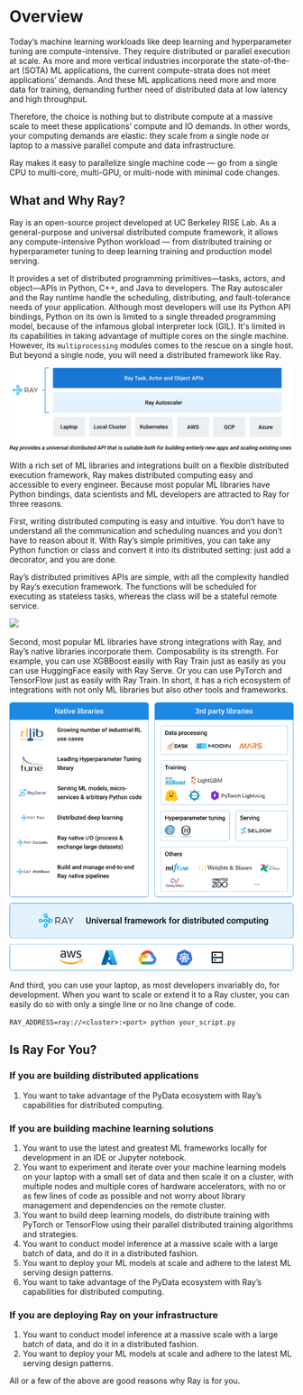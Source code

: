 
# Overview

Today’s machine learning workloads like deep learning and hyperparameter tuning are compute-intensive. They require distributed or parallel 
execution at scale. As more and more vertical industries incorporate the state-of-the-art (SOTA) ML applications, the current compute-strata 
does not meet applications’ demands. And these ML applications need more and more data for training, demanding further need of distributed 
data at low latency and high throughput. 

Therefore, the choice is nothing but to distribute compute at a massive scale to meet these applications’ compute and IO demands. In other words, 
your computing demands are elastic: they scale from a single node or laptop to a massive parallel compute and data infrastructure.

Ray makes it easy to parallelize single machine code — go from a single CPU to multi-core, multi-GPU, or multi-node with minimal code changes.

## What and Why Ray?

Ray is an open-source project developed at UC Berkeley RISE Lab. As a general-purpose and universal distributed compute framework, 
it allows any compute-intensive Python workload — from distributed training or hyperparameter tuning to deep learning training and production model serving.

It provides a set of distributed programming primitives—tasks, actors, and object—APIs in Python, C++, and Java to developers. 
The Ray autoscaler and the Ray runtime handle the scheduling, distributing, and fault-tolerance needs of your application. Although
most developers will use its Python API bindings, Python on its own is limited to a single threaded
programming model, because of the infamous global interpreter lock (GIL). It's limited in its capabilities in taking advantage of multiple
cores on the single machine. However, its `multiprocessing` modules comes to the rescue on a single host. But beyond a single node, you will need
a distributed framework like Ray.

![](images/ray_framework_v2.png)

With a rich set of ML libraries and integrations built on a flexible distributed execution framework, Ray makes distributed computing easy 
and accessible to every engineer. Because most popular ML libraries have Python bindings, data scientists and ML developers are attracted to Ray 
for three reasons.

First, writing distributed computing is easy and intuitive. You don’t have to understand all the communication and scheduling nuances and you 
don’t have to reason about it. With Ray’s simple primitives, you can take any Python function or class and convert it into its distributed 
setting: just add a decorator, and you are done. 

Ray’s distributed primitives APIs are simple, with all the complexity handled by Ray’s execution framework. The functions will be scheduled for
executing as stateless tasks, whereas the class will be a stateful remote service.

![](images/ray_tasks_and_actors.png)

Second, most popular ML libraries have strong integrations with Ray, and Ray’s native libraries incorporate them. 
Composability is its strength. For example, you can use XGBBoost easily with Ray Train just as easily as you can use HuggingFace easily with 
Ray Serve. Or you can use PyTorch and TensorFlow just as easily with Ray Train. In short, it has a rich ecosystem of integrations with not 
only ML libraries but also other tools and frameworks.

![](images/ray_ecosystem_integration_v2.png)


And third, you can use your laptop, as most developers invariably do, for development. When you want to scale or extend it to a Ray cluster, 
you can easily do so with only a single line or no line change of code. 

`RAY_ADDRESS=ray://<cluster>:<port> python your_script.py`


## Is Ray For You?

### If you are building distributed applications
1. You want to take advantage of the PyData ecosystem with Ray’s capabilities for distributed computing.


### If you are building machine learning solutions
 1. You want to use the latest and greatest ML frameworks locally for development in an IDE or Jupyter notebook.
 2. You want to experiment and iterate over your machine learning models on your laptop with a small set of data and then scale it on a cluster, with multiple nodes and multiple cores of hardware accelerators, with no or as few lines of code as possible and not worry about library management and dependencies on the remote cluster.
 3. You want to build deep learning models, do distribute training with PyTorch or TensorFlow using their parallel distributed training algorithms and strategies.
 4. You want to conduct model inference at a massive scale with a large batch of data, and do it in a distributed fashion.
 5. You want to deploy your ML models at scale and adhere to the latest ML serving design patterns.
 6. You want to take advantage of the PyData ecosystem with Ray’s capabilities for distributed computing.

### If you are deploying Ray on your infrastructure
 1. You want to conduct model inference at a massive scale with a large batch of data, and do it in a distributed fashion.
 2. You want to deploy your ML models at scale and adhere to the latest ML serving design patterns.




All or a few of the above are good reasons why Ray is for you.









